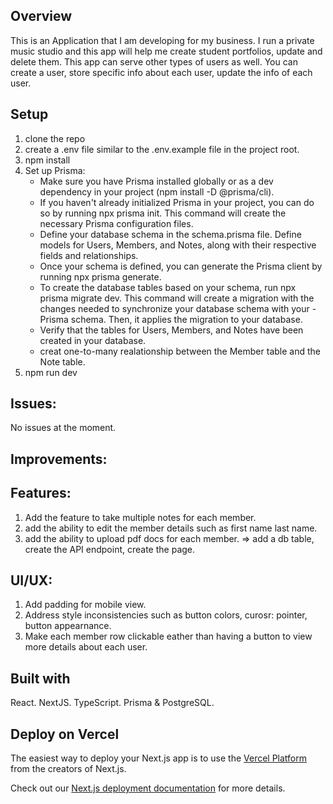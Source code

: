 ## Overview

This is an Application that I am developing for my business. I run a private music studio and this app will help me create student portfolios, update and delete them.
This app can serve other types of users as well. You can create a user, store specific info about each user, update the info of each user.

## Setup

1. clone the repo
2. create a .env file similar to the .env.example file in the project root.
3. npm install
4. Set up Prisma:
   - Make sure you have Prisma installed globally or as a dev dependency in your project (npm install -D @prisma/cli).
   - If you haven't already initialized Prisma in your project, you can do so by running npx prisma init. This command will create the necessary Prisma configuration files.
   - Define your database schema in the schema.prisma file. Define models for Users, Members, and Notes, along with their respective fields and relationships.
   - Once your schema is defined, you can generate the Prisma client by running npx prisma generate.
   - To create the database tables based on your schema, run npx prisma migrate dev. This command will create a migration with the changes needed to synchronize your database schema with your - Prisma schema. Then, it applies the migration to your database.
   - Verify that the tables for Users, Members, and Notes have been created in your database.
   - creat one-to-many realationship between the Member table and the Note table.
5. npm run dev

## Issues:
No issues at the moment.

## Improvements:
   ## Features:
   1. Add the feature to take multiple notes for each member.
   2. add the ability to edit the member details such as first name last name.
   3. add the ability to upload pdf docs for each member. => add a db table, create the API endpoint, create the page. 
   ## UI/UX:
   1. Add padding for mobile view.
   2. Address style inconsistencies such as button colors, curosr: pointer, button appearnance.
   3. Make each member row clickable eather than having a button to view more details about each user. 
 
## Built with

React.
NextJS.
TypeScript.
Prisma & PostgreSQL.

## Deploy on Vercel

The easiest way to deploy your Next.js app is to use the [Vercel Platform](https://vercel.com/new?utm_medium=default-template&filter=next.js&utm_source=create-next-app&utm_campaign=create-next-app-readme) from the creators of Next.js.

Check out our [Next.js deployment documentation](https://nextjs.org/docs/deployment) for more details.
